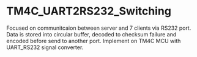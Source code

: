 # TM4C_UART2RS232_Switching

Focused on communitcaion between server and 7 clients via RS232 port.
Data is stored into circular buffer, decoded to checksum failure and encoded before send to another port.
Implement on TM4C MCU with UART_RS232 signal converter.

